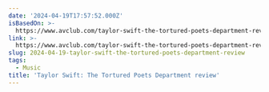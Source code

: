 ```yaml
---
date: '2024-04-19T17:57:52.000Z'
isBasedOn: >-
  https://www.avclub.com/taylor-swift-the-tortured-poets-department-review-1851419476
link: >-
  https://www.avclub.com/taylor-swift-the-tortured-poets-department-review-1851419476
slug: 2024-04-19-taylor-swift-the-tortured-poets-department-review
tags:
  - Music
title: 'Taylor Swift: The Tortured Poets Department review'
---
```


